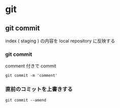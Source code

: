 
# git


## git commit

index ( staging ) の内容を
local repository に反映する


### git commit

comment 付きで commit
```
git commit -m 'comment'
```


### 直前のコミットを上書きする

```
git commit --amend
```



